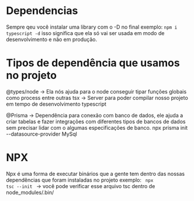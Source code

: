 # Dependencias

Sempre qeu você instalar uma library com o -D no final exemplo: <code>npm i typescript -d</code> isso significa
que ela só vai ser usada em modo de desenvolvimento e não em produção.

# Tipos de dependência que usamos no projeto

@types/node -> Ela nós ajuda para o node conseguir tipar funções globais como process entre outras
tsx -> Server para poder compilar nosso projeto em tempo de desenvolvimento typescript

@Prisma -> Dependência para conexão com banco de dados, ele ajuda a criar tabelas e fazer integrações
com diferentes tipos de bancos de dados sem precisar lidar com o algumas especificações de banco.
npx prisma init --datasource-provider MySql

# NPX

Npx é uma forma de executar binários que a gente tem dentro das nossas dependências que foram instaladas no projeto
exemplo: <code> npx tsc --init </code> -> você pode verificar esse arquivo tsc dentro de node_modules/.bin/
